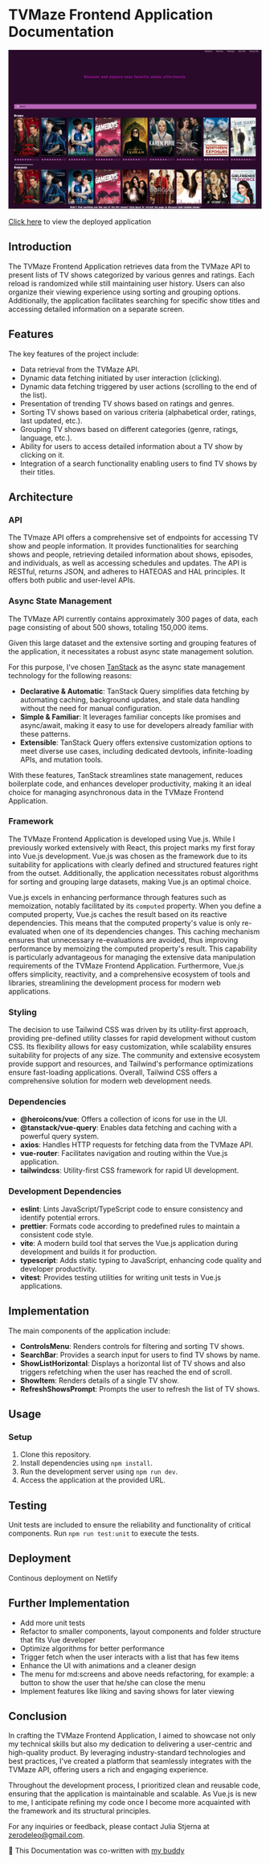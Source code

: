 # TVMaze Frontend Application Documentation

![TVMaze Frontend Application](https://raw.githubusercontent.com/zerodeleo/tvmaze/main/src/assets/release_01.png)

[Click here](https://bejewelled-smakager-9beffd.netlify.app/) to view the deployed application

## Introduction

The TVMaze Frontend Application retrieves data from the TVMaze API to present lists of TV shows categorized by various genres and ratings. Each reload is randomized while still maintaining user history. Users can also organize their viewing experience using sorting and grouping options. Additionally, the application facilitates searching for specific show titles and accessing detailed information on a separate screen.

## Features

The key features of the project include:

- Data retrieval from the TVMaze API.
- Dynamic data fetching initiated by user interaction (clicking).
- Dynamic data fetching triggered by user actions (scrolling to the end of the list).
- Presentation of trending TV shows based on ratings and genres.
- Sorting TV shows based on various criteria (alphabetical order, ratings, last updated, etc.).
- Grouping TV shows based on different categories (genre, ratings, language, etc.).
- Ability for users to access detailed information about a TV show by clicking on it.
- Integration of a search functionality enabling users to find TV shows by their titles.

## Architecture

### API

The TVmaze API offers a comprehensive set of endpoints for accessing TV show and people information. It provides functionalities for searching shows and people, retrieving detailed information about shows, episodes, and individuals, as well as accessing schedules and updates. The API is RESTful, returns JSON, and adheres to HATEOAS and HAL principles. It offers both public and user-level APIs.

### Async State Management

The TVMaze API currently contains approximately 300 pages of data, each page consisting of about 500 shows, totaling 150,000 items.

Given this large dataset and the extensive sorting and grouping features of the application, it necessitates a robust async state management solution.

For this purpose, I've chosen [TanStack](https://tanstack.com/query/latest) as the async state management technology for the following reasons:

- **Declarative & Automatic**: TanStack Query simplifies data fetching by automating caching, background updates, and stale data handling without the need for manual configuration.
- **Simple & Familiar**: It leverages familiar concepts like promises and async/await, making it easy to use for developers already familiar with these patterns.
- **Extensible**: TanStack Query offers extensive customization options to meet diverse use cases, including dedicated devtools, infinite-loading APIs, and mutation tools.

With these features, TanStack streamlines state management, reduces boilerplate code, and enhances developer productivity, making it an ideal choice for managing asynchronous data in the TVMaze Frontend Application.

### Framework

The TVMaze Frontend Application is developed using Vue.js. While I previously worked extensively with React, this project marks my first foray into Vue.js development. Vue.js was chosen as the framework due to its suitability for applications with clearly defined and structured features right from the outset. Additionally, the application necessitates robust algorithms for sorting and grouping large datasets, making Vue.js an optimal choice.

Vue.js excels in enhancing performance through features such as memoization, notably facilitated by its `computed` property. When you define a computed property, Vue.js caches the result based on its reactive dependencies. This means that the computed property's value is only re-evaluated when one of its dependencies changes. This caching mechanism ensures that unnecessary re-evaluations are avoided, thus improving performance by memoizing the computed property's result. This capability is particularly advantageous for managing the extensive data manipulation requirements of the TVMaze Frontend Application. Furthermore, Vue.js offers simplicity, reactivity, and a comprehensive ecosystem of tools and libraries, streamlining the development process for modern web applications.

### Styling

The decision to use Tailwind CSS was driven by its utility-first approach, providing pre-defined utility classes for rapid development without custom CSS. Its flexibility allows for easy customization, while scalability ensures suitability for projects of any size. The community and extensive ecosystem provide support and resources, and Tailwind's performance optimizations ensure fast-loading applications. Overall, Tailwind CSS offers a comprehensive solution for modern web development needs.

### Dependencies

- **@heroicons/vue**: Offers a collection of icons for use in the UI.
- **@tanstack/vue-query**: Enables data fetching and caching with a powerful query system.
- **axios**: Handles HTTP requests for fetching data from the TVMaze API.
- **vue-router**: Facilitates navigation and routing within the Vue.js application.
- **tailwindcss**: Utility-first CSS framework for rapid UI development.

### Development Dependencies

- **eslint**: Lints JavaScript/TypeScript code to ensure consistency and identify potential errors.
- **prettier**: Formats code according to predefined rules to maintain a consistent code style.
- **vite**: A modern build tool that serves the Vue.js application during development and builds it for production.
- **typescript**: Adds static typing to JavaScript, enhancing code quality and developer productivity.
- **vitest**: Provides testing utilities for writing unit tests in Vue.js applications.

## Implementation

The main components of the application include:

- **ControlsMenu**: Renders controls for filtering and sorting TV shows.
- **SearchBar**: Provides a search input for users to find TV shows by name.
- **ShowListHorizontal**: Displays a horizontal list of TV shows and also triggers refetching when the user has reached the end of scroll.
- **ShowItem**: Renders details of a single TV show.
- **RefreshShowsPrompt**: Prompts the user to refresh the list of TV shows.

## Usage

### Setup

1. Clone this repository.
2. Install dependencies using `npm install`.
3. Run the development server using `npm run dev`.
4. Access the application at the provided URL.

## Testing

Unit tests are included to ensure the reliability and functionality of critical components. Run `npm run test:unit` to execute the tests.

## Deployment

Continous deployment on Netlify

## Further Implementation

- Add more unit tests
- Refactor to smaller components, layout components and folder structure that fits Vue developer
- Optimize algorithms for better performance
- Trigger fetch when the user interacts with a list that has few items
- Enhance the UI with animations and a cleaner design
- The menu for md:screens and above needs refactoring, for example: a button to show the user that he/she can close the menu
- Implement features like liking and saving shows for later viewing

## Conclusion

In crafting the TVMaze Frontend Application, I aimed to showcase not only my technical skills but also my dedication to delivering a user-centric and high-quality product. By leveraging industry-standard technologies and best practices, I've created a platform that seamlessly integrates with the TVMaze API, offering users a rich and engaging experience.

Throughout the development process, I prioritized clean and reusable code, ensuring that the application is maintainable and scalable. As Vue.js is new to me, I anticipate refining my code once I become more acquainted with the framework and its structural principles.

For any inquiries or feedback, please contact Julia Stjerna at zerodeleo@gmail.com.

🤖 This Documentation was co-written with [my buddy](https://chat.openai.com/)
